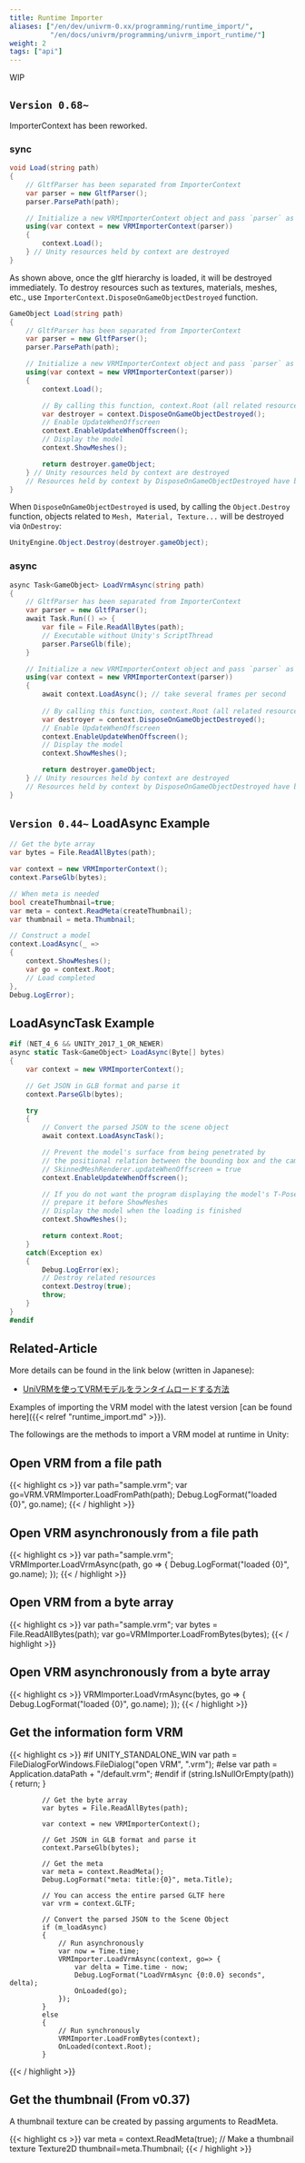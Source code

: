 ```yaml
---
title: Runtime Importer
aliases: ["/en/dev/univrm-0.xx/programming/runtime_import/", 
          "/en/docs/univrm/programming/univrm_import_runtime/"]
weight: 2
tags: ["api"]
---
```


WIP

## `Version 0.68~`

ImporterContext has been reworked.

### sync

```cs
void Load(string path)
{
    // GltfParser has been separated from ImporterContext
    var parser = new GltfParser();
    parser.ParsePath(path);

    // Initialize a new VRMImporterContext object and pass `parser` as an argument to it
    using(var context = new VRMImporterContext(parser))
    {
        context.Load();
    } // Unity resources held by context are destroyed
}
```

As shown above, once the gltf hierarchy is loaded, it will be destroyed immediately.
To destroy resources such as textures, materials, meshes, etc., use `ImporterContext.DisposeOnGameObjectDestroyed` function.

```cs
GameObject Load(string path)
{
    // GltfParser has been separated from ImporterContext
    var parser = new GltfParser();
    parser.ParsePath(path);

    // Initialize a new VRMImporterContext object and pass `parser` as an argument to it
    using(var context = new VRMImporterContext(parser))
    {
        context.Load();

        // By calling this function, context.Root (all related resources such as Texture, Material, Mesh, etc.) can be destroyed
        var destroyer = context.DisposeOnGameObjectDestroyed();
        // Enable UpdateWhenOffscreen
        context.EnableUpdateWhenOffscreen();
        // Display the model
        context.ShowMeshes();

        return destroyer.gameObject;
    } // Unity resources held by context are destroyed
    // Resources held by context by DisposeOnGameObjectDestroyed have been moved to destroyer
}
```

When `DisposeOnGameObjectDestroyed` is used, by calling the `Object.Destroy` function,
objects related to `Mesh, Material, Texture...` will be destroyed via `OnDestroy`:

```cs
UnityEngine.Object.Destroy(destroyer.gameObject);
```

### async

```cs
async Task<GameObject> LoadVrmAsync(string path)
{
    // GltfParser has been separated from ImporterContext
    var parser = new GltfParser();
    await Task.Run(() => {
        var file = File.ReadAllBytes(path);
        // Executable without Unity's ScriptThread
        parser.ParseGlb(file);
    }

    // Initialize a new VRMImporterContext object and pass `parser` as an argument to it 
    using(var context = new VRMImporterContext(parser))
    {
        await context.LoadAsync(); // take several frames per second
        
        // By calling this function, context.Root (all related resources such as Texture, Material, Mesh, etc.) can be destroyed
        var destroyer = context.DisposeOnGameObjectDestroyed();
        // Enable UpdateWhenOffscreen
        context.EnableUpdateWhenOffscreen();
        // Display the model
        context.ShowMeshes();

        return destroyer.gameObject;
    } // Unity resources held by context are destroyed
    // Resources held by context by DisposeOnGameObjectDestroyed have been moved to destroyer
}
```

## `Version 0.44~` LoadAsync Example 

```csharp
// Get the byte array
var bytes = File.ReadAllBytes(path);

var context = new VRMImporterContext();
context.ParseGlb(bytes);

// When meta is needed
bool createThumbnail=true;
var meta = context.ReadMeta(createThumbnail);
var thumbnail = meta.Thumbnail;

// Construct a model
context.LoadAsync(_ =>
{
    context.ShowMeshes();
    var go = context.Root;
    // Load completed
},
Debug.LogError);
```

## LoadAsyncTask Example

```csharp
#if (NET_4_6 && UNITY_2017_1_OR_NEWER)
async static Task<GameObject> LoadAsync(Byte[] bytes)
{
    var context = new VRMImporterContext();

    // Get JSON in GLB format and parse it
    context.ParseGlb(bytes);

    try
    {
        // Convert the parsed JSON to the scene object
        await context.LoadAsyncTask();

        // Prevent the model's surface from being penetrated by
        // the positional relation between the bounding box and the camera
        // SkinnedMeshRenderer.updateWhenOffscreen = true
        context.EnableUpdateWhenOffscreen();

        // If you do not want the program displaying the model's T-Pose,
        // prepare it before ShowMeshes
        // Display the model when the loading is finished
        context.ShowMeshes();

        return context.Root;
    }
    catch(Exception ex)
    {
        Debug.LogError(ex);
        // Destroy related resources
        context.Destroy(true);
        throw;
    }
}
#endif
```

## Related-Article

More details can be found in the link below (written in Japanese):

* [UniVRMを使ってVRMモデルをランタイムロードする方法](https://qiita.com/sh_akira/items/8155e4b69107c2a7ede6)


Examples of importing the VRM model with the latest version [can be found here]({{< relref "runtime_import.md" >}}).

The followings are the methods to import a VRM model at runtime in Unity:

## Open VRM from a file path

{{< highlight cs >}}
var path="sample.vrm";
var go=VRM.VRMImporter.LoadFromPath(path);
Debug.LogFormat("loaded {0}", go.name);
{{< / highlight >}}

## Open VRM asynchronously from a file path

{{< highlight cs >}}
var path="sample.vrm";
VRMImporter.LoadVrmAsync(path, go => {
    Debug.LogFormat("loaded {0}", go.name);
});
{{< / highlight >}}

## Open VRM from a byte array 

{{< highlight cs >}}
var path="sample.vrm";
var bytes = File.ReadAllBytes(path);
var go=VRMImporter.LoadFromBytes(bytes);
{{< / highlight >}}

## Open VRM asynchronously from a byte array

{{< highlight cs >}}
VRMImporter.LoadVrmAsync(bytes, go => {
    Debug.LogFormat("loaded {0}", go.name);
});
{{< / highlight >}}

## Get the information form VRM

{{< highlight cs >}}
#if UNITY_STANDALONE_WIN
            var path = FileDialogForWindows.FileDialog("open VRM", ".vrm");
#else
            var path = Application.dataPath + "/default.vrm";
#endif
            if (string.IsNullOrEmpty(path))
            {
                return;
            }

            // Get the byte array
            var bytes = File.ReadAllBytes(path);

            var context = new VRMImporterContext();

            // Get JSON in GLB format and parse it
            context.ParseGlb(bytes);

            // Get the meta
            var meta = context.ReadMeta();
            Debug.LogFormat("meta: title:{0}", meta.Title);

            // You can access the entire parsed GLTF here
            var vrm = context.GLTF;

            // Convert the parsed JSON to the Scene Object
            if (m_loadAsync)
            {
                // Run asynchronously
                var now = Time.time;
                VRMImporter.LoadVrmAsync(context, go=> {
                    var delta = Time.time - now;
                    Debug.LogFormat("LoadVrmAsync {0:0.0} seconds", delta);
                    OnLoaded(go);
                });
            }
            else
            {
                // Run synchronously
                VRMImporter.LoadFromBytes(context);
                OnLoaded(context.Root);
            }
{{< / highlight >}}

## Get the thumbnail (From v0.37)

A thumbnail texture can be created by passing arguments to ReadMeta. 

{{< highlight cs >}}
    var meta = context.ReadMeta(true); // Make a thumbnail texture
    Texture2D thumbnail=meta.Thumbnail;
{{< / highlight >}}
